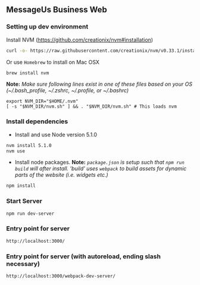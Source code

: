 ## MessageUs Business Web

### Setting up dev environment
Install NVM (https://github.com/creationix/nvm#installation)
```bash
curl -o- https://raw.githubusercontent.com/creationix/nvm/v0.33.1/install.sh | bash
```

Or use `Homebrew` to install on Mac OSX
```bash
brew install nvm
```

**Note:** *Make sure following lines exist in one of these files based on your OS (~/.bash_profile, ~/.zshrc, ~/.profile, or ~/.bashrc)*
```
export NVM_DIR="$HOME/.nvm"
[ -s "$NVM_DIR/nvm.sh" ] && . "$NVM_DIR/nvm.sh" # This loads nvm
```

### Install dependencies
- Install and use Node version 5.1.0
```bash
nvm install 5.1.0
nvm use
```
- Install node packages. **Note:** *`package.json` is setup such that `npm run build` will after install. 'build' uses `webpack` to build assets for dynamic parts of the website (i.e. widgets etc.)*
```bash
npm install
```
### Start Server
```bash
npm run dev-server
```

### Entry point for server
```bash
http://localhost:3000/
```

### Entry point for server (with autoreload, ending slash necessary)
```bash
http://localhost:3000/webpack-dev-server/
```